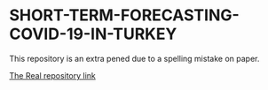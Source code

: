 # SHORT-TERM-FORECASTING-COVID-19-IN-TURKEY



This repository is an extra  pened due to a spelling mistake on paper.


[The Real repository link](https://github.com/SerdarHelli/SHORT-TERM-FORCASTING-COVID-19-IN-TURKEY)
